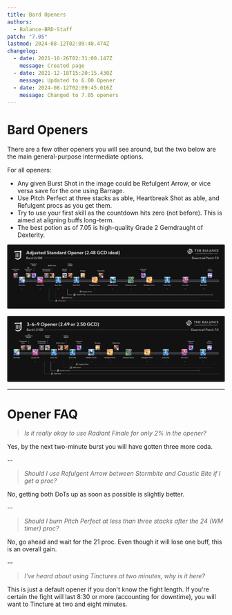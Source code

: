 ```yaml
---
title: Bard Openers
authors:
  - Balance-BRD-Staff
patch: "7.05"
lastmod: 2024-08-12T02:09:40.474Z
changelog:
  - date: 2021-10-26T02:31:00.147Z
    message: Created page
  - date: 2021-12-18T15:20:15.430Z
    message: Updated to 6.00 Opener
  - date: 2024-08-12T02:09:45.016Z
    message: Changed to 7.05 openers
---
```

# Bard Openers

There are a few other openers you will see around, but the two below are the main general-purpose intermediate options.

For all openers:

* Any given Burst Shot in the image could be Refulgent Arrow, or vice versa save for the one using Barrage.
* Use Pitch Perfect at three stacks as able, Heartbreak Shot as able, and Refulgent procs as you get them.
* Try to use your first skill as the countdown hits zero (not before). This is aimed at aligning buffs long-term.
* The best potion as of 7.05 is high-quality Grade 2 Gemdraught of Dexterity. 

![Bard Level 100 Standard Opener](/img/jobs/brd/adjusted-standard-opener.png "Bard Level 100 Standard Opener")

![Bard Level 100 3-6-9 Opener](/img/jobs/brd/369-opener-b.png "Bard Level 100 3-6-9 Opener")

- - -

# Opener FAQ

> *Is it really okay to use Radiant Finale for only 2% in the opener?*

Yes, by the next two-minute burst you will have gotten three more coda.

\--

> *Should I use Refulgent Arrow between Stormbite and Caustic Bite if I get a proc?*

No, getting both DoTs up as soon as possible is slightly better.

\--

> *Should I burn Pitch Perfect at less than three stacks after the 24 (WM timer) proc?*

No, go ahead and wait for the 21 proc. Even though it will lose one buff, this is an overall gain.

\--

> *I've heard about using Tinctures at two minutes, why is it here?*

This is just a default opener if you don't know the fight length. If you're certain the fight will last 8:30 or more (accounting for downtime), you will want to Tincture at two and eight minutes.